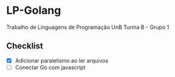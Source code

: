 # LP-Golang
Trabalho de Linguagens de Programação UnB Turma B - Grupo 1

## Checklist
- [x] Adicionar paralelismo ao ler arquivos
- [ ] Conectar Go com javascript
